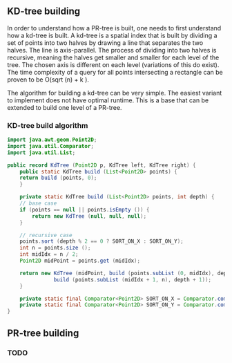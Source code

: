 

## KD-tree building
In order to understand how a PR-tree is built, one needs to first understand how a kd-tree is built.
A kd-tree is a spatial index that is built by dividing a set of points into two halves by drawing a 
line that separates the two halves. The line is axis-parallel. The process of dividing into two halves 
is recursive, meaning the halves get smaller and smaller for each level of the tree. The chosen axis 
is different on each level (variations of this do exist). The time complexity of a query for all points 
intersecting a rectangle can be proven to be O(sqrt (n) + k ).

The algorithm for building a kd-tree can be very simple. The easiest variant to implement does not have 
optimal runtime. This is a base that can be extended to build one level of a PR-tree.

### KD-tree build algorithm
```java
import java.awt.geom.Point2D;
import java.util.Comparator;
import java.util.List;

public record KdTree (Point2D p, KdTree left, KdTree right) {
    public static KdTree build (List<Point2D> points) {
	return build (points, 0);
    }

    private static KdTree build (List<Point2D> points, int depth) {
	// base case
	if (points == null || points.isEmpty ()) {
	    return new KdTree (null, null, null);
	}

	// recursive case
	points.sort (depth % 2 == 0 ? SORT_ON_X : SORT_ON_Y);
	int n = points.size ();
	int midIdx = n / 2;
	Point2D midPoint = points.get (midIdx);

	return new KdTree (midPoint, build (points.subList (0, midIdx), depth + 1),
			   build (points.subList (midIdx + 1, n), depth + 1));
    }

    private static final Comparator<Point2D> SORT_ON_X = Comparator.comparingDouble (Point2D::getX);
    private static final Comparator<Point2D> SORT_ON_Y = Comparator.comparingDouble (Point2D::getY);
}
```

## PR-tree building
### TODO

